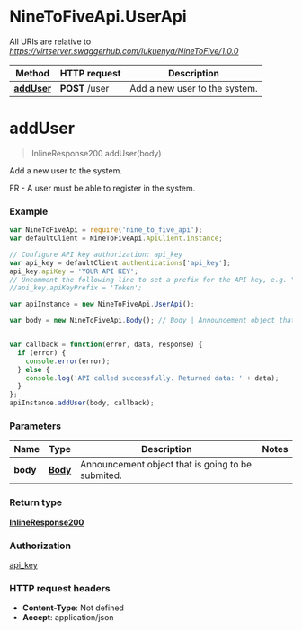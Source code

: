 # NineToFiveApi.UserApi

All URIs are relative to *https://virtserver.swaggerhub.com/lukuenya/NineToFive/1.0.0*

Method | HTTP request | Description
------------- | ------------- | -------------
[**addUser**](UserApi.md#addUser) | **POST** /user | Add a new user to the system.


<a name="addUser"></a>
# **addUser**
> InlineResponse200 addUser(body)

Add a new user to the system.

FR - A  user must be able to register in the system. 

### Example
```javascript
var NineToFiveApi = require('nine_to_five_api');
var defaultClient = NineToFiveApi.ApiClient.instance;

// Configure API key authorization: api_key
var api_key = defaultClient.authentications['api_key'];
api_key.apiKey = 'YOUR API KEY';
// Uncomment the following line to set a prefix for the API key, e.g. "Token" (defaults to null)
//api_key.apiKeyPrefix = 'Token';

var apiInstance = new NineToFiveApi.UserApi();

var body = new NineToFiveApi.Body(); // Body | Announcement object that is going to be submited.


var callback = function(error, data, response) {
  if (error) {
    console.error(error);
  } else {
    console.log('API called successfully. Returned data: ' + data);
  }
};
apiInstance.addUser(body, callback);
```

### Parameters

Name | Type | Description  | Notes
------------- | ------------- | ------------- | -------------
 **body** | [**Body**](Body.md)| Announcement object that is going to be submited. | 

### Return type

[**InlineResponse200**](InlineResponse200.md)

### Authorization

[api_key](../README.md#api_key)

### HTTP request headers

 - **Content-Type**: Not defined
 - **Accept**: application/json

